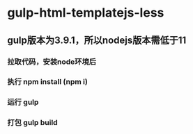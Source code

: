 # gulp-html-templatejs-less

## gulp版本为3.9.1，所以nodejs版本需低于11

### 拉取代码，安装node环境后

### 执行 npm install (npm i)

### 运行  gulp

### 打包  gulp build
